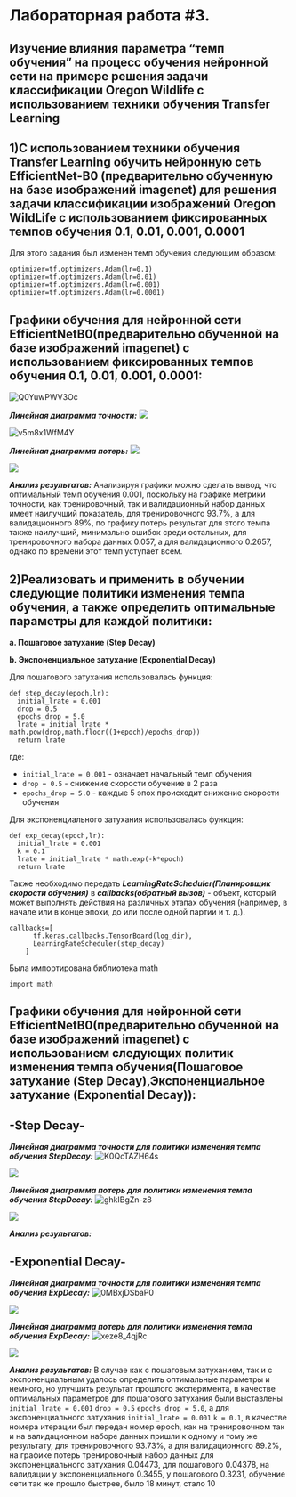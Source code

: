 Лабораторная работа #3.
====
Изучение влияния параметра “темп обучения” на процесс обучения нейронной сети на примере решения задачи классификации Oregon Wildlife с использованием техники обучения Transfer Learning
---
1)С использованием техники обучения Transfer Learning обучить нейронную сеть EfficientNet-B0 (предварительно обученную на базе изображений imagenet) для решения задачи классификации изображений Oregon WildLife с использованием фиксированных темпов обучения 0.1, 0.01, 0.001, 0.0001
---
Для этого задания был изменен темп обучения следующим образом:
```
optimizer=tf.optimizers.Adam(lr=0.1)
optimizer=tf.optimizers.Adam(lr=0.01)
optimizer=tf.optimizers.Adam(lr=0.001)
optimizer=tf.optimizers.Adam(lr=0.0001)
```
Графики обучения для нейронной сети EfficientNetB0(предварительно обученной на базе изображений imagenet) с использованием фиксированных темпов обучения 0.1, 0.01, 0.001, 0.0001:
---

![Q0YuwPWV3Oc](https://user-images.githubusercontent.com/58634989/111717865-fba88100-8869-11eb-8f64-7de15df06741.jpg)


***Линейная диаграмма точности:***
<img src="./epoch_categorical_accuracy_1_part.svg">

![v5m8x1WfM4Y](https://user-images.githubusercontent.com/58634989/111717821-e7648400-8869-11eb-9f79-aab5c0035c9b.jpg)

***Линейная диаграмма потерь:*** 
<img src="./epoch_loss_1_part.svg">  

<img src="./epoch_loss_1_part(2).svg"> 

***Анализ результатов:***
Анализируя графики можно сделать вывод, что оптимальный темп обучения 0.001, поскольку на графике метрики точности, как тренировочный, так и валидационный набор данных имеет наилучший показатель, для тренировочного 93.7%, а для валидационного 89%, по графику потерь результат для этого темпа также наилучший, минимально ошибок среди остальных, для тренировочного набора данных 0.057, а для валидационного 0.2657, однако по времени этот темп уступает всем.


2)Реализовать и применить в обучении следующие политики изменения темпа обучения, а также определить оптимальные параметры для каждой политики:
---
**a. Пошаговое затухание (Step Decay)**

**b. Экспоненциальное затухание (Exponential Decay)**

Для пошагового затухания использовалась функция:
```
def step_decay(epoch,lr):
  initial_lrate = 0.001
  drop = 0.5
  epochs_drop = 5.0
  lrate = initial_lrate * math.pow(drop,math.floor((1+epoch)/epochs_drop))
  return lrate
  ```
где:
* `initial_lrate = 0.001` - означает начальный темп обучения 
* `drop = 0.5` - снижение скорости обучение в 2 раза 
* `epochs_drop = 5.0` - каждые 5 эпох происходит снижение скорости обучения 

Для экспоненциального затухания использовалась функция:
```
def exp_decay(epoch,lr):
  initial_lrate = 0.001
  k = 0.1
  lrate = initial_lrate * math.exp(-k*epoch)
  return lrate
```

Также необходимо передать ***LearningRateScheduler(Планировщик скорости обучения)*** в ***callbacks(обратный вызов)*** - объект, который может выполнять действия на различных этапах обучения (например, в начале или в конце эпохи, до или после одной партии и т. д.).
```
callbacks=[
      tf.keras.callbacks.TensorBoard(log_dir),
      LearningRateScheduler(step_decay)
    ]
```
 Была импортирована библиотека math
 ```
 import math
 ```
Графики обучения для нейронной сети EfficientNetB0(предварительно обученной на базе изображений imagenet) с использованием следующих политик изменения темпа обучения(Пошаговое затухание (Step Decay),Экспоненциальное затухание (Exponential Decay)):
---
-Step Decay-
---
***Линейная диаграмма точности для политики изменения темпа обучения StepDecay:***
![K0QcTAZH64s](https://user-images.githubusercontent.com/58634989/111903899-5225e300-8a55-11eb-8a1a-6adf427d4a4f.jpg)

<img src="./epoch_categorical_accuracy_step.svg">

***Линейная диаграмма потерь для политики изменения темпа обучения StepDecay:*** 
![ghkIBgZn-z8](https://user-images.githubusercontent.com/58634989/111903972-944f2480-8a55-11eb-8308-072dd2da3335.jpg)

<img src="./epoch_loss_step.svg">  

***Анализ результатов:***


-Exponential Decay-
---
***Линейная диаграмма точности для политики изменения темпа обучения ExpDecay:***
![0MBxjDSbaP0](https://user-images.githubusercontent.com/58634989/111904113-37a03980-8a56-11eb-9cf3-5262fd72c1b1.jpg)


<img src="./epoch_categorical_accuracy_exp.svg">

***Линейная диаграмма потерь для политики изменения темпа обучения ExpDecay:*** 
![xeze8_4qjRc](https://user-images.githubusercontent.com/58634989/111904119-3ff87480-8a56-11eb-9b39-aea3e6044208.jpg)

<img src="./epoch_loss_exp.svg">  

***Анализ результатов:***
В случае как с пошаговым затуханием, так и с экспоненциальным удалось определить оптимальные параметры и немного, но улучшить результат прошлого эксперимента, в качестве оптимальных параметров для пошагового затухания были выставлены `initial_lrate = 0.001` `drop = 0.5` `epochs_drop = 5.0`, а для экспоненциального затухания `initial_lrate = 0.001` `k = 0.1`, в качестве номера итерации был передан номер epoch, как на тренировочном так и на валидационном наборе данных пришли к одному и тому же результату, для тренировочного 93.73%, а для валидационного 89.2%, на графике потерь тренировочный набор данных для экспоненциального затухания 0.04473, для пошагового 0.04378, на валидации у экспоненциального 0.3455, у пошагового 0.3231, обучение сети так же прошло быстрее, было 18 минут, стало 10


